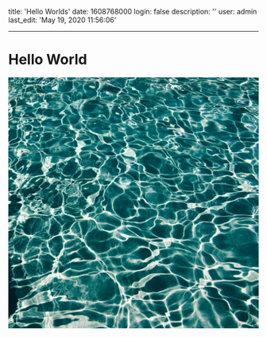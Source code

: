 title: 'Hello Worlds'
date: 1608768000
login: false
description: ''
user: admin
last_edit: 'May 19, 2020 11:56:06'

---
# Hello World

![Water is nice](water.jpg)